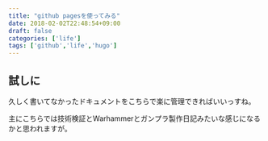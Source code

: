 ```yaml
---
title: "github pagesを使ってみる"
date: 2018-02-02T22:48:54+09:00
draft: false
categories: ['life']
tags: ['github','life','hugo']
---
```


## 試しに

久しく書いてなかったドキュメントをこちらで楽に管理できればいいっすね。

主にこちらでは技術検証とWarhammerとガンプラ製作日記みたいな感じになるかと思われますが。
